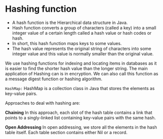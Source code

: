 # Hashing function

- A hash function is the Hierarchical data structure in Java.
- Hash function converts a group of characters (called a key) into a small integer value of a certain length called a hash value or hash codes or hash.
- In short, this hash function maps keys to some values.
- The hash value represents the original string of characters into some integer value and this value is normally smaller than the original value.

We use hashing functions for indexing and locating items in databases as it is easier to find the shorter hash value than the longer string. The main application of Hashing can is in encryption. We can also call this function as a message digest function or hashing algorithm.

`HashMap:` HashMap is a collection class in Java that stores the elements as key-value pairs.

Approaches to deal with hashing are:

**Chaining**
In this approach, each slot of the hash table contains a link that points to a singly-linked list containing key-value pairs with the same hash.

**Open Addressing**
In open addressing, we store all the elements in the hash table itself. Each table section contains either Nil or a record. 